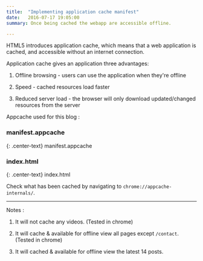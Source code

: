 ```yaml
---
title:  "Implementing application cache manifest"
date:   2016-07-17 19:05:00
summary: Once being cached the webapp are accessible offline.

---
```


HTML5 introduces application cache, which means that a web application is cached, and accessible without an internet connection.

Application cache gives an application three advantages:

1. Offline browsing - users can use the application when they're offline

2. Speed - cached resources load faster

3. Reduced server load - the browser will only download updated/changed resources from the server

Appcache used for this blog :

### manifest.appcache

{: .center-text}
manifest.appcache

<script src="http://gist-it.appspot.com/github/anonymoussc/anonymoussc.github.io/blob/master/manifest.appcache?footer=minimal"></script>

### index.html

{: .center-text}
index.html

<script src="http://gist-it.appspot.com/github/anonymoussc/anonymoussc.github.io/blob/master/_layouts/default.html?slice=1&footer=minimal"></script>

Check what has been cached by navigating to `chrome://appcache-internals/`.

---

Notes :

1. It will not cache any videos. (Tested in chrome)

2. It will cache & available for offline view all pages except `/contact`. (Tested in chrome)

3. It will cached & available for offline view the latest 14 posts.

